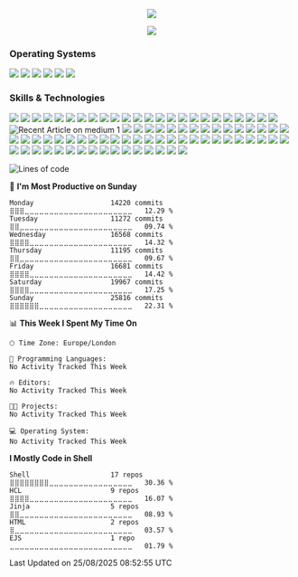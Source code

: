 <p align="center">
  <img src="https://capsule-render.vercel.app/api?type=waving&color=gradient&text=Glory%20to%20You!&height=100&section=header"/>
</p>
<p align="center">
<img src="https://media.tenor.com/LvMSWNnHItYAAAAC/lick-lips-lick.gif">
</p>
<h3>Operating Systems</h3>
<p>
<img src="https://img.shields.io/badge/Linux-FCC624?style=flat-square&logo=linux&logoColor=black"> 
<img src="https://img.shields.io/badge/Ubuntu-E95420?style=flat-square&logo=ubuntu&logoColor=white"> 
<img src="https://img.shields.io/badge/Debian-A81D33?style=flat-square&logo=debian&logoColor=white"> 
<img src="https://img.shields.io/badge/Red%20Hat-EE0000?style=flat-square&logo=redhat&logoColor=white"> 
<img src="https://img.shields.io/badge/Rocky%20Linux-10B981?style=flat-square&logo=rockylinux&logoColor=white">
<img src="https://img.shields.io/badge/AlmaLinux-000000?style=flat-square&logo=almalinux&logoColor=white">
</p>
<h3>Skills & Technologies</h3>
<p>
<img src="https://img.shields.io/badge/Amazon%20EC2-FF9900?style=flat-square&logo=amazonec2&logoColor=white">
<img src="https://img.shields.io/badge/Apache-D22128?style=flat-square&logo=apache&logoColor=white">
<img src="https://img.shields.io/badge/Ansible-EE0000?style=flat-square&logo=ansible&logoColor=white">
<img src="https://img.shields.io/badge/Atlassian-0052CC?style=flat-square&logo=Atlassian&logoColor=white">
<img src="https://img.shields.io/badge/Backblaze-E21E29?style=flat-square&logo=Backblaze&logoColor=white">  
<img src="https://img.shields.io/badge/Bash-4EAA25?style=flat-square&logo=GNU%20Bash&logoColor=white">
<img src="https://img.shields.io/badge/Bitbucket-0052CC?style=flat-square&logo=Bitbucket&logoColor=white">  
<img src="https://img.shields.io/badge/Bootstrap-563D7C?style=flat-square&logo=bootstrap&logoColor=white">
<img src="https://img.shields.io/badge/Chocolatey-23172BF4?style=flat-square&logo=Chocolatey&logoColor=white">
<img src="https://img.shields.io/badge/Cloudflare-F38020?style=flat-square&logo=Cloudflare&logoColor=white">
<img src="https://img.shields.io/badge/Codacy-222F29?style=flat-square&logo=Codacy&logoColor=white">
<img src="https://img.shields.io/badge/Confluence-23172BF4?style=flat-square&logo=confluence&logoColor=white">
<img src="https://img.shields.io/badge/CSS-239120?&style=flat-square&logo=css3&logoColor=white">
<img src="https://img.shields.io/badge/curl-073551?style=flat-square&logo=curl&logoColor=white">
<img src="https://img.shields.io/badge/diagrams.net-F08705?style=flat-square&logo=diagrams.net&logoColor=white">
<img src="https://img.shields.io/badge/DigitalOcean-0080FF?style=flat-square&logo=DigitalOcean&logoColor=white">
<img src="https://img.shields.io/badge/Discord-5865F2?style=flat-square&logo=Discord&logoColor=white">
<img src="https://img.shields.io/badge/Docker-2496ED?style=flat-square&logo=docker&logoColor=white">
<img src="https://img.shields.io/badge/Editor%20Config-E0EFEF?style=flat-square&logo=editorconfig&logoColor=000">
<img src="https://img.shields.io/badge/EJS-B4CA65?style=flat-square&logo=ejs&logoColor=000">  
<img src="https://img.shields.io/badge/Font%20Awesome-528DD7?style=flat-square&logo=Font%20Awesome&logoColor=white">
<img src="https://img.shields.io/badge/GIMP-5C5543?style=flat-square&logo=gimp&logoColor=white">
<img src="https://img.shields.io/badge/Git-F05032?style=flat-square&logo=git&logoColor=white">
<img src="https://img.shields.io/badge/GitBook-3884FF?style=flat-square&logo=GitBook&logoColor=white">
<img src="https://img.shields.io/badge/GitHub-181717?style=flat-square&logo=github&logoColor=white" alt="Recent Article on medium 1">
<img src="https://img.shields.io/badge/GitHub%20Actions-2088FF?style=flat-square&logo=github%20actions&logoColor=white">
<img src="https://img.shields.io/badge/GitHub%20Copilot-000000?style=flat-square&logo=githubcopilot&logoColor=white">  
<img src="https://img.shields.io/badge/GitKraken-179287?style=flat-square&logo=GitKraken&logoColor=white">
<img src="https://img.shields.io/badge/Google%20AdSense-4285F4?style=flat-square&logo=Google%20AdSense&logoColor=white">
<img src="https://img.shields.io/badge/Google%20Analytics-E37400?style=flat-square&logo=Google%20Analytics&logoColor=white">
<img src="https://img.shields.io/badge/Home%20Assistant-18BCF2?style=flat-square&logo=homeassistant&logoColor=white">  
<img src="https://img.shields.io/badge/HTML-239120?style=flat-square&logo=html5&logoColor=white">
<img src="https://img.shields.io/badge/Hugo-FF4088?style=flat-square&logo=hugo&logoColor=white">  
<img src="https://img.shields.io/badge/IFTTT-000000?style=flat-square&logo=IFTTT&logoColor=white">
<img src="https://img.shields.io/badge/Jinja-B41717?style=flat-square&logo=jinja&logoColor=white">  
<img src="https://img.shields.io/badge/Jira-0052CC?style=flat-square&logo=Jira&logoColor=white">
<img src="https://img.shields.io/badge/Json-000000?style=flat-square&logo=json&logoColor=white">  
<img src="https://img.shields.io/badge/Let%27s%20Encrypt-003A70?style=flat-square&logo=Let%27s%20Encrypt&logoColor=white">
<img src="https://img.shields.io/badge/Linode-00A95C?style=flat-square&logo=Linode&logoColor=white">
<img src="https://img.shields.io/badge/Linux-FCC624?style=flat-square&logo=linux&logoColor=white">  
<img src="https://img.shields.io/badge/Linuxs%20Server-DA3B8A?style=flat-square&logo=linuxserver&logoColor=white">   
<img src="https://img.shields.io/badge/Markdown-000000?style=flat-square&logo=markdown&logoColor=white">
<img src="https://img.shields.io/badge/Microsoft_Edge-0078D7?style=flat-square&logo=Microsoft-edge&logoColor=white">
<img src="https://img.shields.io/badge/Microsoft_Visio-3955A3?style=flat-square&logo=microsoft-visio&logoColor=white">
<img src="https://img.shields.io/badge/Microsoft_Word-2B579A?style=flat-square&logo=microsoft-word&logoColor=white">
<img src="https://img.shields.io/badge/MySQL-4479A1?style=flat-square&logo=MySQL&logoColor=white">
<img src="https://img.shields.io/badge/Netdata-00AB44?style=flat-square&logo=Netdata&logoColor=white">  
<img src="https://img.shields.io/badge/Next%20DNS-007BFF?style=flat-square&logo=NextDNS&logoColor=white">   
<img src="https://img.shields.io/badge/NGINX-009639?logo=NGINX&style=flat-square&logoColor=white">
<img src="https://img.shields.io/badge/NGINX%20Proxy%20Manager-F15833?logo=nginxproxymanager&style=flat-square&logoColor=white">  
<img src="https://img.shields.io/badge/npm-CB3837?style=flat-square&logo=npm&logoColor=white">
<img src="https://img.shields.io/badge/OPNSense-D94F00?style=flat-square&logo=OPNSense&logoColor=white">
<img src="https://img.shields.io/badge/OVH-123F6D?style=flat-square&logo=OVH&logoColor=white">
<img src="https://img.shields.io/badge/Packagist-F28D1A?style=flat-square&logo=Packagist&logoColor=white">
<img src="https://img.shields.io/badge/PageSpeed%20Insights-4285F4?style=flat-square&logo=PageSpeed%20Insights&logoColor=white">
<img src="https://img.shields.io/badge/Pi-hole-96060C?style=flat-square&logo=Pi-hole&logoColor=white">
<img src="https://img.shields.io/badge/Plesk-52BBE6?style=flat-square&logo=Plesk&logoColor=white">
<img src="https://img.shields.io/badge/Plex-EBAF00?style=flat-square&logo=Plex&logoColor=white">
<img src="https://img.shields.io/badge/Pluralsight-F15B2A?style=flat-square&logo=Pluralsight&logoColor=white">
<img src="https://img.shields.io/badge/Portainer-13BEF9?style=flat-square&logo=Portainer&logoColor=white">
<img src="https://img.shields.io/badge/Prettier-1A2C34?style=flat-square&logo=prettier&logoColor=F7BA3E">
<img src="https://img.shields.io/badge/RaspberryPi-A22846?style=flat-square&logo=Raspberry-Pi">
<img src="https://img.shields.io/badge/SemVer-3F4551?style=flat-square&logo=SemVer&logoColor=white">
<img src="https://img.shields.io/badge/Snyk-4C4A73?style=flat-square&logo=snyk&logoColor=white">
<img src="https://img.shields.io/badge/Stack%20Exchange-1E5397?style=flat-square&logo=Stack%20Exchange">
<img src="https://img.shields.io/badge/Star%20Trek-007aa5?style=flat-square&logo=Star%20Trek&logoColor=white">
<img src="https://img.shields.io/badge/Steam-000000?style=flat-square&logo=Steam&logoColor=white">
<img src="https://img.shields.io/badge/SteamDB-000000?style=flat-square&logo=SteamDB&logoColor=white">
<img src="https://img.shields.io/badge/Synology-B5B5B6?style=flat-square&logo=Synology&logoColor=white">
<img src="https://img.shields.io/badge/Tailscale-242424?style=flat-square&logo=tailscale&logoColor=white">  
<img src="https://img.shields.io/badge/TeamSpeak-004680?style=flat-square&logo=TeamSpeak&logoColor=white">
<img src="https://img.shields.io/badge/Terraform-7B42BC?style=flat-square&logo=terraform&logoColor=white">
<img src="https://img.shields.io/badge/Uptime%20Kuma-5CDD8B?style=flat-square&logo=Uptime%20Kuma&logoColor=white">
<img src="https://img.shields.io/badge/Vim-019733?&style=flat-square&logo=vim&logoColor=white">
<img src="https://img.shields.io/badge/VirtualBox-183A61?logo=virtualbox&logoColor=white&style=flat-square">
<img src="https://img.shields.io/badge/Visual_Studio_Code-007ACC?style=flat-square&logo=visual%20studio%20code&logoColor=white">
<img src="https://img.shields.io/badge/VMware-607078?style=flat-square&logo=vmware&logoColor=white">
<img src="https://img.shields.io/badge/Windows-0078D6?style=flat-square&logo=Windows&logoColor=white"> 
<img src="https://img.shields.io/badge/Windows%2011-0078D4?style=flat-square&logo=Windows%2011&logoColor=white"> 
<img src="https://img.shields.io/badge/Wordpress-21759B?style=flat-square&logo=wordpress&logoColor=white"> 
<img src="https://img.shields.io/badge/zigbee-EB0443?style=flat-square&logo=zigbee&logoColor=white"> 
</p>

<!--START_SECTION:waka-->
![Lines of code](https://img.shields.io/badge/From%20Hello%20World%20I%27ve%20Written-20.1%20million%20lines%20of%20code-blue)

📅 **I'm Most Productive on Sunday** 

```text
Monday                   14220 commits       ⣿⣿⣿⣀⣀⣀⣀⣀⣀⣀⣀⣀⣀⣀⣀⣀⣀⣀⣀⣀⣀⣀⣀⣀⣀   12.29 % 
Tuesday                  11272 commits       ⣿⣿⣀⣀⣀⣀⣀⣀⣀⣀⣀⣀⣀⣀⣀⣀⣀⣀⣀⣀⣀⣀⣀⣀⣀   09.74 % 
Wednesday                16568 commits       ⣿⣿⣿⣿⣀⣀⣀⣀⣀⣀⣀⣀⣀⣀⣀⣀⣀⣀⣀⣀⣀⣀⣀⣀⣀   14.32 % 
Thursday                 11195 commits       ⣿⣿⣀⣀⣀⣀⣀⣀⣀⣀⣀⣀⣀⣀⣀⣀⣀⣀⣀⣀⣀⣀⣀⣀⣀   09.67 % 
Friday                   16681 commits       ⣿⣿⣿⣿⣀⣀⣀⣀⣀⣀⣀⣀⣀⣀⣀⣀⣀⣀⣀⣀⣀⣀⣀⣀⣀   14.42 % 
Saturday                 19967 commits       ⣿⣿⣿⣿⣀⣀⣀⣀⣀⣀⣀⣀⣀⣀⣀⣀⣀⣀⣀⣀⣀⣀⣀⣀⣀   17.25 % 
Sunday                   25816 commits       ⣿⣿⣿⣿⣿⣿⣀⣀⣀⣀⣀⣀⣀⣀⣀⣀⣀⣀⣀⣀⣀⣀⣀⣀⣀   22.31 % 
```


📊 **This Week I Spent My Time On** 

```text
🕑︎ Time Zone: Europe/London

💬 Programming Languages: 
No Activity Tracked This Week

🔥 Editors: 
No Activity Tracked This Week

🐱‍💻 Projects: 
No Activity Tracked This Week

💻 Operating System: 
No Activity Tracked This Week
```

**I Mostly Code in Shell** 

```text
Shell                    17 repos            ⣿⣿⣿⣿⣿⣿⣿⣿⣀⣀⣀⣀⣀⣀⣀⣀⣀⣀⣀⣀⣀⣀⣀⣀⣀   30.36 % 
HCL                      9 repos             ⣿⣿⣿⣿⣀⣀⣀⣀⣀⣀⣀⣀⣀⣀⣀⣀⣀⣀⣀⣀⣀⣀⣀⣀⣀   16.07 % 
Jinja                    5 repos             ⣿⣿⣀⣀⣀⣀⣀⣀⣀⣀⣀⣀⣀⣀⣀⣀⣀⣀⣀⣀⣀⣀⣀⣀⣀   08.93 % 
HTML                     2 repos             ⣿⣀⣀⣀⣀⣀⣀⣀⣀⣀⣀⣀⣀⣀⣀⣀⣀⣀⣀⣀⣀⣀⣀⣀⣀   03.57 % 
EJS                      1 repo              ⣀⣀⣀⣀⣀⣀⣀⣀⣀⣀⣀⣀⣀⣀⣀⣀⣀⣀⣀⣀⣀⣀⣀⣀⣀   01.79 % 
```




 Last Updated on 25/08/2025 08:52:55 UTC
<!--END_SECTION:waka-->
